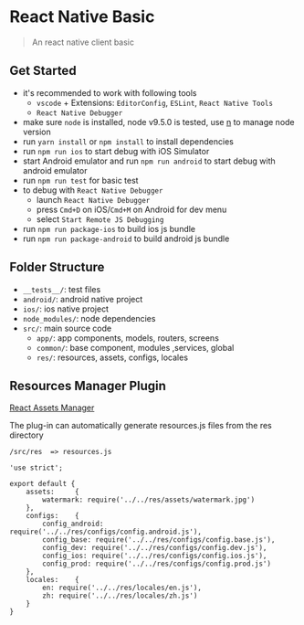 # React Native Basic
> An react native client basic

## Get Started

* it's recommended to work with following tools
    - `vscode` + Extensions: `EditorConfig`, `ESLint`, `React Native Tools`
    - `React Native Debugger`
* make sure `node` is installed, node v9.5.0 is tested, use [n](https://github.com/tj/n) to manage node version
* run `yarn install` or `npm install` to install dependencies
* run `npm run ios` to start debug with iOS Simulator
* start Android emulator and run `npm run android` to start debug with android emulator
* run `npm run test` for basic test
* to debug with `React Native Debugger`
    - launch `React Native Debugger`
    - press `Cmd+D` on iOS/`Cmd+M` on Android for dev menu
    - select `Start Remote JS Debugging`
* run `npm run package-ios` to build ios js bundle
* run `npm run package-android` to build android js bundle

## Folder Structure

* `__tests__/`: test files
* `android/`: android native project
* `ios/`: ios native project
* `node_modules/`: node dependencies
* `src/`: main source code
    - `app/`: app components, models, routers, screens
    - `common/`: base component, modules ,services, global
    - `res/`: resources, assets, configs, locales
    
## Resources Manager Plugin
[React Assets Manager](https://github.com/whoopschat/react-assets-manager)

The plug-in can automatically generate resources.js files from the res directory

`/src/res  => resources.js`
```
'use strict';

export default {
	assets: 	{
		watermark: require('../../res/assets/watermark.jpg')
	},
	configs: 	{
		config_android: require('../../res/configs/config.android.js'),
		config_base: require('../../res/configs/config.base.js'),
		config_dev: require('../../res/configs/config.dev.js'),
		config_ios: require('../../res/configs/config.ios.js'),
		config_prod: require('../../res/configs/config.prod.js')
	},
	locales: 	{
		en: require('../../res/locales/en.js'),
		zh: require('../../res/locales/zh.js')
	}
}
```

